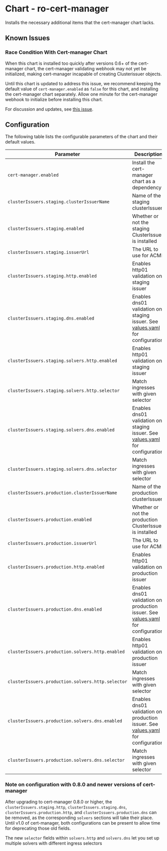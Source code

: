 # Chart - ro-cert-manager

Installs the necessary additional items that the cert-manager chart lacks.

## Known Issues

### Race Condition With Cert-manager Chart

When this chart is installed too quickly after versions 0.6+ of the cert-manager chart, the cert-manager validating webhook may not yet be initialized, making cert-manager incapable of creating Clusterissuer objects.

Until this chart is updated to address this issue, we recommend keeping the default value of `cert-manager.enabled` as `false` for this chart, and installing the cert-manager chart separately. Allow one minute for the cert-manager webhook to initialize before installing this chart.

For discussion and updates, see [this issue](https://github.com/reactiveops/charts/issues/97).

## Configuration

The following table lists the configurable parameters of the chart and their default values.

| Parameter | Description | Default | Required |
| --------- | ----------- | ------- | -------- |
| `cert-manager.enabled` | Install the cert-manager chart as a dependency | `false` | yes |
| `clusterIssuers.staging.clusterIssuerName` | Name of the staging clusterIssuer | `Release.Name-staging-self-signed` | no |
| `clusterIssuers.staging.enabled` | Whether or not the staging ClusterIssuer is installed | `true` | yes |
| `clusterIssuers.staging.issuerUrl` | The URL to use for ACME | `https://acme-staging-v02.api.letsencrypt.org/directory` | no |
| `clusterIssuers.staging.http.enabled` | Enables http01 validation on staging issuer | `false` | yes |
| `clusterIssuers.staging.dns.enabled` | Enables dns01 validation on staging issuer. See [values.yaml](values.yaml) for configuration. | `false` | yes |
| `clusterIssuers.staging.solvers.http.enabled` | Enables http01 validation on staging issuer | `false` | yes |
| `clusterIssuers.staging.solvers.http.selector` | Match ingresses with given selector | `{}` | no |
| `clusterIssuers.staging.solvers.dns.enabled` | Enables dns01 validation on staging issuer. See [values.yaml](values.yaml) for configuration. | `false` | yes |
| `clusterIssuers.staging.solvers.dns.selector` | Match ingresses with given selector | `{}` | no |
| `clusterIssuers.production.clusterIssuerName` | Name of the production clusterIssuer | `Release.Name-production-valid` | no |
| `clusterIssuers.production.enabled` | Whether or not the production ClusterIssuer is installed | `true` | yes |
| `clusterIssuers.production.issuerUrl` | The URL to use for ACME | `https://acme-v02.api.letsencrypt.org/directory` | no |
| `clusterIssuers.production.http.enabled` | Enables http01 validation on production issuer | `false` | yes |
| `clusterIssuers.production.dns.enabled` | Enables dns01 validation on production issuer. See [values.yaml](values.yaml) for configuration. | `false` | yes |
| `clusterIssuers.production.solvers.http.enabled` | Enables http01 validation on production issuer | `false` | yes |
| `clusterIssuers.production.solvers.http.selector` | Match ingresses with given selector | `{}` | no |
| `clusterIssuers.production.solvers.dns.enabled` | Enables dns01 validation on production issuer. See [values.yaml](values.yaml) for configuration. | `false` | yes |
| `clusterIssuers.production.solvers.dns.selector` | Match ingresses with given selector | `{}` | no |

### Note on configuration with 0.8.0 and newer versions of cert-manager

After upgrading to cert-manager 0.8.0 or higher, the `clusterIssuers.staging.http`, `clusterIssuers.staging.dns`, `clusterIssuers.production.http`, and `clusterIssuers.production.dns` can be removed, as the corresponding `solvers` sections will take their place. Until v1.0 of cert-manager, both configurations can be present to allow time for deprecating those old fields.

The new `selector` fields within `solvers.http` and `solvers.dns` let you set up multiple solvers with different ingress selectors
